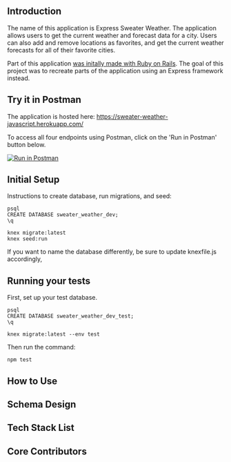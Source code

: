 ## Introduction

The name of this application is Express Sweater Weather. The application allows users to get the current weather and forecast data for a city. Users can also add and remove locations as favorites, and get the current weather forecasts for all of their favorite cities.

Part of this application [was initally made with Ruby on Rails](https://github.com/joshsherwood1/sweater_weather). The goal of this project was to recreate parts of the application using an Express framework instead. 

## Try it in Postman

The application is hosted here: https://sweater-weather-javascript.herokuapp.com/

To access all four endpoints using Postman, click on the 'Run in Postman' button below.

[![Run in Postman](https://run.pstmn.io/button.svg)](https://app.getpostman.com/run-collection/5f110073b236340d109d) 

## Initial Setup

Instructions to create database, run migrations, and seed: 
```
psql
CREATE DATABASE sweater_weather_dev;
\q

knex migrate:latest
knex seed:run
```
If you want to name the database differently, be sure to update knexfile.js accordingly,

## Running your tests

First, set up your test database.

```
psql
CREATE DATABASE sweater_weather_dev_test;
\q

knex migrate:latest --env test
```

Then run the command: 

`npm test`



## How to Use

## Schema Design

## Tech Stack List

## Core Contributors
